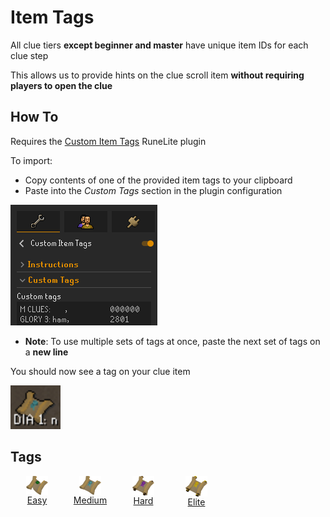 # Item Tags

All clue tiers **except beginner and master** have unique item IDs for each clue step

This allows us to provide hints on the clue scroll item **without requiring players to open the clue**

## How To

Requires the [Custom Item Tags](https://runelite.net/plugin-hub/show/custom-item-tags) RuneLite plugin

To import:

- Copy contents of one of the provided item tags to your clipboard
- Paste into the *Custom Tags* section in the plugin configuration

![Item Tag Config](images/config.png)

- **Note**: To use multiple sets of tags at once, paste the next set of tags on a **new line**

You should now see a tag on your clue item

![Item Tag Example](images/example.png)

## Tags

<div style="width: 100%; padding-bottom:50px;display: flex;flex-direction: row;flex-wrap: wrap;float: left;">
    <a href="easy">
        <div style="width: 85px !important; display: flex; flex-direction: column; justify-content: center; align-items: center; padding-bottom:10px">
            <img style="vertical-align:middle" src="../icons/easy.png" width="35">
            <span>Easy</span>
        </div>
    </a>
    <a href="medium">
        <div style="width: 85px !important; display: flex; flex-direction: column; justify-content: center; align-items: center; padding-bottom:10px">
            <img style="vertical-align:middle" src="../icons/medium.png" width="35">
            <span>Medium</span>
        </div>
    </a>
    <a href="hard">
        <div style="width: 85px !important; display: flex; flex-direction: column; justify-content: center; align-items: center; padding-bottom:10px">
            <img style="vertical-align:middle" src="../icons/hard.png" width="35">
            <span>Hard</span>
        </div>
    </a>
    <a href="elite">
        <div style="width: 85px !important; display: flex; flex-direction: column; justify-content: center; align-items: center; padding-bottom:10px">
            <img style="vertical-align:middle" src="../icons/elite.png" width="35">
            <span>Elite</span>
        </div>
    </a>
</div>